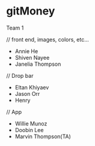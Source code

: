 # gitMoney
Team 1

// front end, images, colors, etc...
*  Annie He
*  Shiven Nayee
*  Janelia Thompson

// Drop bar
* Eltan Khiyaev
* Jason Orr
* Henry

// App
* Willie Munoz
* Doobin Lee
* Marvin Thompson(TA)
